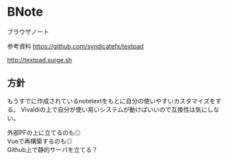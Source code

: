 # BNote
ブラウザノート

参考資料
https://github.com/syndicatefx/textpad

http://textpad.surge.sh


## 方針
もうすでに作成されているnotetextをもとに自分の使いやすいカスタマイズをする。
Vivaldiの上で自分が使い易いシステムが動けばいいので互換性は気にしない。


外部PFの上に立てるのも◎  
Vueで再構築するのも◎  
Github上で静的サーバを立てる？

